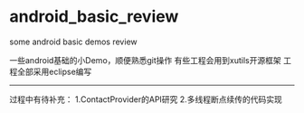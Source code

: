 android_basic_review
====================

some android basic demos review

一些android基础的小Demo，顺便熟悉git操作
有些工程会用到xutils开源框架
工程全部采用eclipse编写

------------------------------------
过程中有待补充：
1.ContactProvider的API研究
2.多线程断点续传的代码实现
